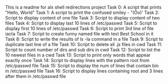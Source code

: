 This is a readme for alx shell redirections project
Task 0: A script that prints "Hello, World"
Task 1: A script to print the confused smiley - "(Ôo)'
Task 2: Script to display content of one file
Task 3: Script to display content of two files
Task 4: Script to display last 10 lines of /etc/passwd
Task 5: Script to display first 10 lines of /etc/passwd
Task 6: Script to print 3rd line of file iacta
Task 7: Script to create funny named file with text Best School in it
Task 8: Script to write the results of ls -la command in a file
Task 9: Script to duplicate last line of a file
Task 10: Script to delete all .js files in cwd
Task 11: Script to count number of dirs and sub dirs in cwd
Task 12: Script to list the 10 newest files in a cwd
Task 13: Script to print only words that appear exactly once
Task 14: Script to display lines with the pattern root from /etc/passwd file
Task 15: Script to display the num of lines that contain bin in /etc/passwd file
Task 16: Script to display lines containing root and 3 lines after them in /etc/passwd file
